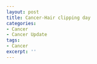 ```yaml
---
layout: post
title: Cancer-Hair clipping day
categories:
- Cancer
- Cancer Update
tags:
- Cancer
excerpt: ''
---
```

